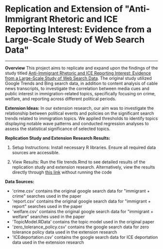 # **Replication and Extension of "Anti-Immigrant Rhetoric and ICE Reporting Interest: Evidence from a Large-Scale Study of Web Search Data"**
---
**Overview**
This project aims to replicate and expand upon the findings of the study titled [Anti-Immigrant Rhetoric and ICE Reporting Interest: Evidence from a Large-Scale Study of Web Search Data](https://www.cambridge.org/core/journals/british-journal-of-political-science/article/abs/antiimmigrant-rhetoric-and-ice-reporting-interest-evidence-from-a-largescale-study-of-web-search-data/AF982680AEC49AE65CACFD73352A44AD). The original study utilized Google Trends and Bing search data, in addition to content analysis of cable news transcripts, to investigate the correlation between media cues and public interest in immigration-related topics, specifically focusing on crime, welfare, and reporting across different political periods.

**Extension Ideas:** 
In our extension research, our aim was to investigate the relationship between political events and policies on the significant search trends related to immigration topics. We applied thresholds to identify topics displaying notable wave patterns and conducted regression analyses to assess the statistical significance of selected topics.

**Replication Study and Extension Research Results:**

1.  Setup Instructions:
Install necessary R libraries.
Ensure all required data sources are accessible.

2.  View Results:
Run the file trends.Rmd to see detailed results of the replication study and extension research.
Alternatively, view the results directly through [this link](https://htmlpreview.github.io/?https://github.com/msr-ds3/immigrant-news-2024-group-4/blob/main/trends.html) without running the code

**Data Sources:**
- 'crime.csv' contains the original google search data for "immigrant + crime" searches used in the paper
- 'report.csv' contains the original google search data for "immigrant + report" searches used in the paper
- 'welfare.csv' contains the original google search data for "immigrant + welfare" searches used in the paper
- 'TopicModel.RData' contains the topic model used in the original paper
- 'zero_tolerance_policy.csv' contains the google search data for zero tolerance policy data used in the extension research
- 'ICEdeportation.csv' contains the google search data for ICE deportation data used in the extension research





